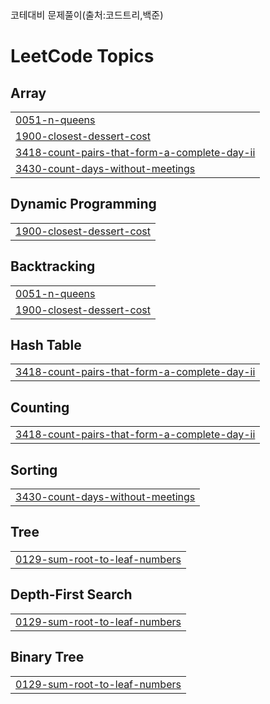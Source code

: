 <span style="font-size:15px;">코테대비 문제풀이(출처:코드트리,백준)</span>

<!---LeetCode Topics Start-->
# LeetCode Topics
## Array
|  |
| ------- |
| [0051-n-queens](https://github.com/LeeSY99/algo-studyy/tree/master/0051-n-queens) |
| [1900-closest-dessert-cost](https://github.com/LeeSY99/algo-studyy/tree/master/1900-closest-dessert-cost) |
| [3418-count-pairs-that-form-a-complete-day-ii](https://github.com/LeeSY99/algo-studyy/tree/master/3418-count-pairs-that-form-a-complete-day-ii) |
| [3430-count-days-without-meetings](https://github.com/LeeSY99/algo-studyy/tree/master/3430-count-days-without-meetings) |
## Dynamic Programming
|  |
| ------- |
| [1900-closest-dessert-cost](https://github.com/LeeSY99/algo-studyy/tree/master/1900-closest-dessert-cost) |
## Backtracking
|  |
| ------- |
| [0051-n-queens](https://github.com/LeeSY99/algo-studyy/tree/master/0051-n-queens) |
| [1900-closest-dessert-cost](https://github.com/LeeSY99/algo-studyy/tree/master/1900-closest-dessert-cost) |
## Hash Table
|  |
| ------- |
| [3418-count-pairs-that-form-a-complete-day-ii](https://github.com/LeeSY99/algo-studyy/tree/master/3418-count-pairs-that-form-a-complete-day-ii) |
## Counting
|  |
| ------- |
| [3418-count-pairs-that-form-a-complete-day-ii](https://github.com/LeeSY99/algo-studyy/tree/master/3418-count-pairs-that-form-a-complete-day-ii) |
## Sorting
|  |
| ------- |
| [3430-count-days-without-meetings](https://github.com/LeeSY99/algo-studyy/tree/master/3430-count-days-without-meetings) |
## Tree
|  |
| ------- |
| [0129-sum-root-to-leaf-numbers](https://github.com/LeeSY99/algo-studyy/tree/master/0129-sum-root-to-leaf-numbers) |
## Depth-First Search
|  |
| ------- |
| [0129-sum-root-to-leaf-numbers](https://github.com/LeeSY99/algo-studyy/tree/master/0129-sum-root-to-leaf-numbers) |
## Binary Tree
|  |
| ------- |
| [0129-sum-root-to-leaf-numbers](https://github.com/LeeSY99/algo-studyy/tree/master/0129-sum-root-to-leaf-numbers) |
<!---LeetCode Topics End-->